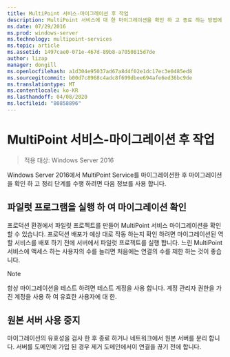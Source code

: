 ```yaml
---
title: MultiPoint 서비스-마이그레이션 후 작업
description: MultiPoint 서비스에 대 한 마이그레이션을 확인 하 고 종료 하는 방법에 대해 알아봅니다.
ms.date: 07/29/2016
ms.prod: windows-server
ms.technology: multipoint-services
ms.topic: article
ms.assetid: 1497cae0-071e-467d-89b8-a7050815d7de
author: lizap
manager: dongill
ms.openlocfilehash: a1d304e95037ad67a8d4f02e1dc17ec3e0485ed8
ms.sourcegitcommit: b00d7c8968c4adc8f699dbee694afe6ed36bc9de
ms.translationtype: MT
ms.contentlocale: ko-KR
ms.lasthandoff: 04/08/2020
ms.locfileid: "80858896"
---
```

# <a name="multipoint-services---post-migration-tasks"></a>MultiPoint 서비스-마이그레이션 후 작업

>적용 대상: Windows Server 2016

Windows Server 2016에서 MultiPoint Service를 마이그레이션한 후 마이그레이션을 확인 하 고 정리 단계를 수행 하려면 다음 정보를 사용 합니다.

## <a name="validate-the-migration-by-running-a-pilot-program"></a>파일럿 프로그램을 실행 하 여 마이그레이션 확인

프로덕션 환경에서 파일럿 프로젝트를 만들어 MultiPoint 서비스 마이그레이션을 확인할 수 있습니다. 프로덕션 배포가 예상 대로 작동 하는지 확인 하려면 마이그레이션된 역할 서비스를 배포 하기 전에 서버에서 파일럿 프로젝트를 실행 합니다. 느린 MultiPoint 서비스에 액세스 하는 사용자의 수를 늘리면 처음에는 연결의 수를 제한 하는 것이 좋습니다.

> [!NOTE] 
> 항상 마이그레이션을 테스트 하려면 테스트 계정을 사용 합니다. 계정 관리자 권한을 가진 계정을 사용 하 여 유효한 사용자에 대 한.

## <a name="retire-the-source-server"></a>원본 서버 사용 중지
마이그레이션의 유효성을 검사 한 후 종료 하거나 네트워크에서 원본 서버를 분리 합니다. 서버를 도메인에 가입 된 경우 제거 도메인에서이 연결을 끊기 전에 합니다.

